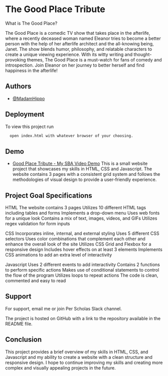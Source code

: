 
# The Good Place Tribute

What is The Good Place?

The Good Place is a comedic TV show that takes place in the afterlife, where a recently deceased woman named Eleanor tries to become a better person with the help of her afterlife architect and the all-knowing being, Janet. The show blends humor, philosophy, and relatable characters to create a unique viewing experience. With its witty writing and thought-provoking themes, The Good Place is a must-watch for fans of comedy and introspection. Join Eleanor on her journey to better herself and find happiness in the afterlife!


## Authors

- [@MadamHippo](https://github.com/MadamHippo)


## Deployment

To view this project run

```bash
  open index.html with whatever browser of your choosing.
```


## Demo

- [Good Place Tribute - My SBA Video Demo](https://youtu.be/ezMUqCTcEnw)
This is a small website project that showcases my skills in HTML, CSS and Javascript. The website contains 3 pages with a consistent grid system and follows the methodologies of visual design to provide a user-friendly experience.


## Project Goal Specifications

HTML
The website contains 3 pages
Utilizes 10 different HTML tags including tables and forms
Implements a drop-down menu
Uses web fonts for a unique look
Contains a mix of text, images, videos, and GIFs
Utilizes regex validation for form inputs

CSS
Incorporates inline, internal, and external styling
Uses 5 different CSS selectors
Uses color combinations that complement each other and enhance the overall look of the site
Utilizes CSS Grid and Flexbox for a responsive design
Includes hover effects on at least 3 elements
Implements CSS animations to add an extra level of interactivity

Javascript
Uses 2 different events to add interactivity
Contains 2 functions to perform specific actions
Makes use of conditional statements to control the flow of the program
Utilizes loops to repeat actions
The code is clean, commented and easy to read
## Support

For support, email me or join Per Scholas Slack channel.

The project is hosted on GitHub with a link to the repository available in the README file.

## Conclusion
This project provides a brief overview of my skills in HTML, CSS, and Javascript and my ability to create a website with a clean structure and responsive design. I hope to continue improving my skills and creating more complex and visually appealing projects in the future.